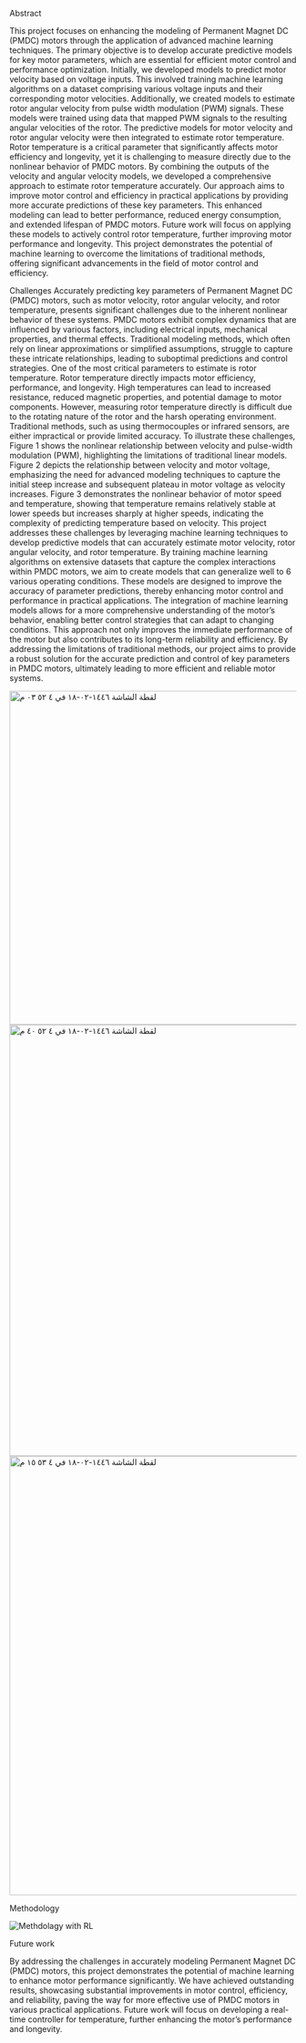 Abstract

This project focuses on enhancing the modeling of Permanent Magnet DC (PMDC) motors
through the application of advanced machine learning techniques. The primary objective is to
develop accurate predictive models for key motor parameters, which are essential for efficient
motor control and performance optimization.
Initially, we developed models to predict motor velocity based on voltage inputs. This involved
training machine learning algorithms on a dataset comprising various voltage inputs and their
corresponding motor velocities. Additionally, we created models to estimate rotor angular
velocity from pulse width modulation (PWM) signals. These models were trained using data that
mapped PWM signals to the resulting angular velocities of the rotor.
The predictive models for motor velocity and rotor angular velocity were then integrated to
estimate rotor temperature. Rotor temperature is a critical parameter that significantly affects
motor efficiency and longevity, yet it is challenging to measure directly due to the nonlinear
behavior of PMDC motors. By combining the outputs of the velocity and angular velocity
models, we developed a comprehensive approach to estimate rotor temperature accurately.
Our approach aims to improve motor control and efficiency in practical applications by
providing more accurate predictions of these key parameters. This enhanced modeling can lead
to better performance, reduced energy consumption, and extended lifespan of PMDC motors.
Future work will focus on applying these models to actively control rotor temperature, further
improving motor performance and longevity. This project demonstrates the potential of machine
learning to overcome the limitations of traditional methods, offering significant advancements in
the field of motor control and efficiency.

Challenges
Accurately predicting key parameters of Permanent Magnet DC (PMDC) motors, such as motor
velocity, rotor angular velocity, and rotor temperature, presents significant challenges due to the
inherent nonlinear behavior of these systems. PMDC motors exhibit complex dynamics that are
influenced by various factors, including electrical inputs, mechanical properties, and thermal
effects. Traditional modeling methods, which often rely on linear approximations or simplified
assumptions, struggle to capture these intricate relationships, leading to suboptimal predictions
and control strategies.
One of the most critical parameters to estimate is rotor temperature. Rotor temperature directly
impacts motor efficiency, performance, and longevity. High temperatures can lead to increased
resistance, reduced magnetic properties, and potential damage to motor components. However,
measuring rotor temperature directly is difficult due to the rotating nature of the rotor and the
harsh operating environment. Traditional methods, such as using thermocouples or infrared
sensors, are either impractical or provide limited accuracy.
To illustrate these challenges, Figure 1 shows the nonlinear relationship between velocity and
pulse-width modulation (PWM), highlighting the limitations of traditional linear models. Figure
2 depicts the relationship between velocity and motor voltage, emphasizing the need for
advanced modeling techniques to capture the initial steep increase and subsequent plateau in
motor voltage as velocity increases. Figure 3 demonstrates the nonlinear behavior of motor
speed and temperature, showing that temperature remains relatively stable at lower speeds but
increases sharply at higher speeds, indicating the complexity of predicting temperature based on
velocity.
This project addresses these challenges by leveraging machine learning techniques to develop
predictive models that can accurately estimate motor velocity, rotor angular velocity, and rotor
temperature. By training machine learning algorithms on extensive datasets that capture the
complex interactions within PMDC motors, we aim to create models that can generalize well to
6
various operating conditions. These models are designed to improve the accuracy of parameter
predictions, thereby enhancing motor control and performance in practical applications.
The integration of machine learning models allows for a more comprehensive understanding of
the motor’s behavior, enabling better control strategies that can adapt to changing conditions.
This approach not only improves the immediate performance of the motor but also contributes to
its long-term reliability and efficiency. By addressing the limitations of traditional methods, our
project aims to provide a robust solution for the accurate prediction and control of key
parameters in PMDC motors, ultimately leading to more efficient and reliable motor systems.


<img width="586" alt="‏لقطة الشاشة ١٤٤٦-٠٢-١٨ في ٤ ٥٢ ٠٣ م" src="https://github.com/user-attachments/assets/6d3e3a86-73a4-48fb-883b-e339615a45e5">


<img width="757" alt="‏لقطة الشاشة ١٤٤٦-٠٢-١٨ في ٤ ٥٢ ٤٠ م" src="https://github.com/user-attachments/assets/185db65f-3dbc-4ff7-90fb-ef5457409f66">


<img width="771" alt="‏لقطة الشاشة ١٤٤٦-٠٢-١٨ في ٤ ٥٣ ١٥ م" src="https://github.com/user-attachments/assets/739a4aa0-d6e1-4c9d-bdf3-36eebd54895a">



Methodology


![Methdolagy with RL](https://github.com/user-attachments/assets/9e8e75eb-fa79-4ed1-8bd9-647a3dabab51)


Future work

By addressing the challenges in accurately modeling Permanent
Magnet DC (PMDC) motors, this project demonstrates the
potential of machine learning to enhance motor performance
significantly. We have achieved outstanding results, showcasing
substantial improvements in motor control, efficiency, and
reliability, paving the way for more effective use of PMDC
motors in various practical applications. Future work will focus
on developing a real-time controller for temperature, further
enhancing the motor’s performance and longevity.






